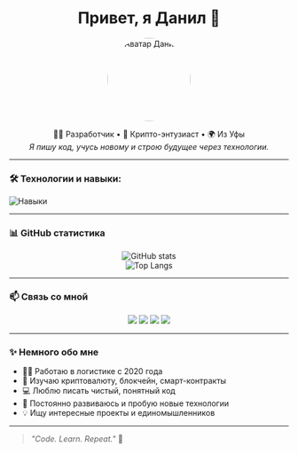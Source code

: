 <!-- Приветствие -->
<h1 align="center">Привет, я Данил 👋</h1>

<p align="center">
  <img src="https://avatars.mds.yandex.net/i?id=8ea17d439102d2956e3bb38834a26de3_l-4612841-images-thumbs&n=13" width="150" style="border-radius: 50%;" alt="Аватар Данила">
</p>

<p align="center">
  🧑‍💻 Разработчик • 🚀 Крипто-энтузиаст • 🌍 Из Уфы<br>
  <em>Я пишу код, учусь новому и строю будущее через технологии.</em>
</p>

---

### 🛠️ Технологии и навыки:

<img src="https://skillicons.dev/icons?i=html,css,js,react,nodejs,python,django,mongodb,postgres,git,docker&perline=7" alt="Навыки" />

---

### 📊 GitHub статистика

<p align="center">
  <img src="https://github-readme-stats.vercel.app/api?username=ВАШ_ЛОГИН&show_icons=true&theme=tokyonight" alt="GitHub stats" />
  <br/>
  <img src="https://github-readme-stats.vercel.app/api/top-langs/?username=ВАШ_ЛОГИН&layout=compact&theme=tokyonight" alt="Top Langs" />
</p>

---

### 📫 Связь со мной

<p align="center">
  <a href="mailto:mingazov-danil@list.ru"><img src="https://img.shields.io/badge/Email-red?style=for-the-badge&logo=gmail&logoColor=white"/></a>
  <a href="https://t.me/OneCommasClub"><img src="https://img.shields.io/badge/Telegram-2CA5E0?style=for-the-badge&logo=telegram&logoColor=white"/></a>
  <a href="https://linkedin.com/in/ВАШ_ПРОФИЛЬ"><img src="https://img.shields.io/badge/LinkedIn-blue?style=for-the-badge&logo=linkedin&logoColor=white"/></a>
  <a href="https://github.com/ВАШ_ЛОГИН"><img src="https://img.shields.io/badge/GitHub-black?style=for-the-badge&logo=github&logoColor=white"/></a>
</p>

---

### ✨ Немного обо мне

- 👨‍💼 Работаю в логистике с 2020 года  
- 🌱 Изучаю криптовалюту, блокчейн, смарт-контракты  
- 💻 Люблю писать чистый, понятный код  
- 🧠 Постоянно развиваюсь и пробую новые технологии  
- 💡 Ищу интересные проекты и единомышленников  

---

> _"Code. Learn. Repeat."_ 🚀
